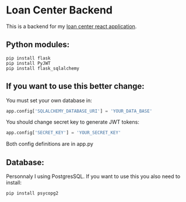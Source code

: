 # Loan Center Backend

This is a backend for my [loan center react application](https://github.com/GregoryWasz/LoanCenterFrontend).

## Python modules:
```commandline
pip install flask
pip install PyJWT
pip install flask_sqlalchemy
```

## If you want to use this better change:


You must set your own database in:
```python
app.config['SQLALCHEMY_DATABASE_URI'] = 'YOUR_DATA_BASE'
```

You should change secret key to generate JWT tokens:
```python
app.config['SECRET_KEY'] = 'YOUR_SECRET_KEY'
```
Both config definitions are in app.py

## Database:
Personnaly I using PostgresSQL. If you want to use this you also need to install:
```commandline
pip install psycopg2
```
